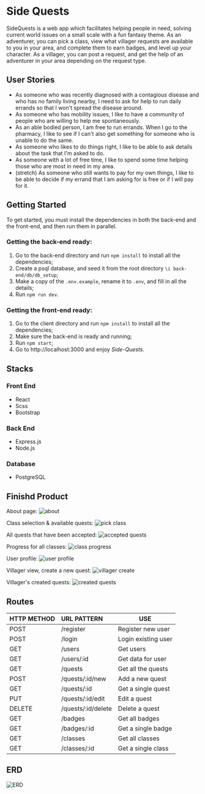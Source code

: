 # Side Quests

SideQuests is a web app which facilitates helping people in need, solving current world issues on a small scale with a fun fantasy theme. As an adventurer, you can pick a class, view what villager requests are available to you in your area, and complete them to earn badges, and level up your character. As a villager, you can post a request, and get the help of an adventurer in your area depending on the request type.

## User Stories

- As someone who was recently diagnosed with a contagious disease and who has no family living nearby, I need to ask for help to run daily errands so that I won't spread the disease around.
- As someone who has mobility issues, I like to have a community of people who are willing to help me spontaneously.
- As an able bodied person, I am free to run errands. When I go to the pharmacy, I like to see if I can't also get something for someone who is unable to do the same.
- As someone who likes to do things right, I like to be able to ask details about the task that I'm asked to do.
- As someone with a lot of free time, I like to spend some time helping those who are most in need in my area.
- (stretch) As someone who still wants to pay for my own things, I like to be able to decide if my errand that I am asking for is free or if I will pay for it.

## Getting Started

To get started, you must install the dependencies in both the back-end and the front-end, and then run them in parallel.

### Getting the back-end ready:

1. Go to the back-end directory and run `npm install` to install all the dependencies;
2. Create a psql database, and seed it from the root directory `\i back-end/db/db_setup`;
3. Make a copy of the `.env.example`, rename it to `.env`, and fill in all the details;
4. Run `npm run dev`.

### Getting the front-end ready:
1. Go to the client directory and run `npm install` to install all the dependencies;
2. Make sure the back-end is ready and running;
3. Run `npm start`;
4. Go to http://localhost:3000 and enjoy _Side-Quests_.

## Stacks

### Front End
* React
* Scss
* Bootstrap

### Back End
* Express.js
* Node.js

### Database
* PostgreSQL

## Finishd Product

About page:
![about](./docs/about.png)

Class selection & available quests:
![pick class](./docs/adventurer.png)

All quests that have been accepted:
![accepted quests](./docs/accepted.png)

Progress for all classes:
![class progress](./docs/progress.png)

User profile:
![user profile](./docs/profile.png)

Villager view, create a new quest:
![villager create](./docs/create.png)

Villager's created quests:
![created quests](./docs/created.png)


## Routes

| HTTP METHOD  | URL PATTERN        | USE                      |
| ------------ | :----------------- |--------------------------|
| POST         | /register          | Register new user        |
| POST         | /login             | Login existing user      |
| GET          | /users             | Get users                |
| GET          | /users/:id         | Get data for user        |
| GET          | /quests            | Get all the quests       |
| POST         | /quests/:id/new    | Add a new quest          |
| GET          | /quests/:id        | Get a single quest       |
| PUT          | /quests/:id/edit   | Edit a quest             |
| DELETE       | /quests/:id/delete | Delete a quest           |
| GET          | /badges            | Get all badges           |
| GET          | /badges/:id        | Get a single badge       |
| GET          | /classes           | Get all classes          |
| GET          | /classes/:id       | Get a single class       |

## ERD
![ERD](./docs/SideQuests_ERD.png)